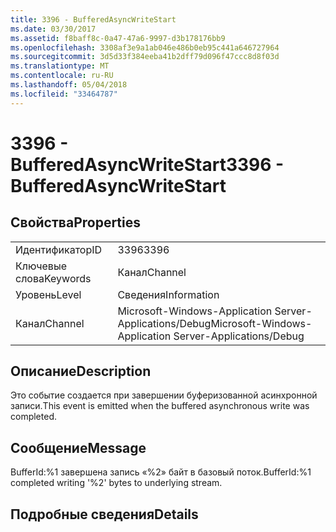 ```yaml
---
title: 3396 - BufferedAsyncWriteStart
ms.date: 03/30/2017
ms.assetid: f8baff8c-0a47-47a6-9997-d3b178176bb9
ms.openlocfilehash: 3308af3e9a1ab046e486b0eb95c441a646727964
ms.sourcegitcommit: 3d5d33f384eeba41b2dff79d096f47ccc8d8f03d
ms.translationtype: MT
ms.contentlocale: ru-RU
ms.lasthandoff: 05/04/2018
ms.locfileid: "33464787"
---
```

# <a name="3396---bufferedasyncwritestart"></a><span data-ttu-id="743c3-102">3396 - BufferedAsyncWriteStart</span><span class="sxs-lookup"><span data-stu-id="743c3-102">3396 - BufferedAsyncWriteStart</span></span>
## <a name="properties"></a><span data-ttu-id="743c3-103">Свойства</span><span class="sxs-lookup"><span data-stu-id="743c3-103">Properties</span></span>  
  
|||  
|-|-|  
|<span data-ttu-id="743c3-104">Идентификатор</span><span class="sxs-lookup"><span data-stu-id="743c3-104">ID</span></span>|<span data-ttu-id="743c3-105">3396</span><span class="sxs-lookup"><span data-stu-id="743c3-105">3396</span></span>|  
|<span data-ttu-id="743c3-106">Ключевые слова</span><span class="sxs-lookup"><span data-stu-id="743c3-106">Keywords</span></span>|<span data-ttu-id="743c3-107">Канал</span><span class="sxs-lookup"><span data-stu-id="743c3-107">Channel</span></span>|  
|<span data-ttu-id="743c3-108">Уровень</span><span class="sxs-lookup"><span data-stu-id="743c3-108">Level</span></span>|<span data-ttu-id="743c3-109">Сведения</span><span class="sxs-lookup"><span data-stu-id="743c3-109">Information</span></span>|  
|<span data-ttu-id="743c3-110">Канал</span><span class="sxs-lookup"><span data-stu-id="743c3-110">Channel</span></span>|<span data-ttu-id="743c3-111">Microsoft-Windows-Application Server-Applications/Debug</span><span class="sxs-lookup"><span data-stu-id="743c3-111">Microsoft-Windows-Application Server-Applications/Debug</span></span>|  
  
## <a name="description"></a><span data-ttu-id="743c3-112">Описание</span><span class="sxs-lookup"><span data-stu-id="743c3-112">Description</span></span>  
 <span data-ttu-id="743c3-113">Это событие создается при завершении буферизованной асинхронной записи.</span><span class="sxs-lookup"><span data-stu-id="743c3-113">This event is emitted when the buffered asynchronous write was completed.</span></span>  
  
## <a name="message"></a><span data-ttu-id="743c3-114">Сообщение</span><span class="sxs-lookup"><span data-stu-id="743c3-114">Message</span></span>  
 <span data-ttu-id="743c3-115">BufferId:%1 завершена запись «%2» байт в базовый поток.</span><span class="sxs-lookup"><span data-stu-id="743c3-115">BufferId:%1 completed writing '%2' bytes to underlying stream.</span></span>  
  
## <a name="details"></a><span data-ttu-id="743c3-116">Подробные сведения</span><span class="sxs-lookup"><span data-stu-id="743c3-116">Details</span></span>
